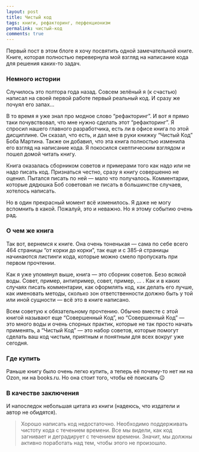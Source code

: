 ```yaml
---
layout: post
title: Чистый код
tags: книги, рефакторинг, перфекционизм
permalink: чистый-код
comments: true
---
```


Первый пост в этом блоге я хочу посвятить одной замечательной книге.
Книге, которая полностью перевернула мой взгляд на написание кода для решения каких-то задач.

### Немного истории
Случилось это полтора года назад.
Совсем зелёный я (к счастью) написал на своей первой работе первый реальный код.
И сразу же почуял его запах…

В то время я уже знал про модное слово “рефакторинг”.
И вот я прямо таки почувствовал, что мне нужно сделать этот “рефакторинг”.
Я спросил нашего главного разработчика, есть ли в офисе книга по этой дисциплине.
Он сказал, что есть, и дал мне в руки книжку “Чистый Код” Боба Мартина.
Также он добавил, что эта книга полностью изменила его взгляд на написание кода.
Я покосился скептическим взглядом и пошел домой читать книгу.

Книга оказалась сборником советов и примерами того как надо или не надо писать код.
Признаться честно, сразу я книгу совершенно не оценил.
Пытался писать по ней — мало что получалось.
Комментарии, которые дядюшка Боб советовал не писать в большинстве случаев, хотелось написать.

Но в один прекрасный момент всё изменилось.
Я даже не могу вспомнить в какой.
Пожалуй, это и неважно.
Но я этому событию очень рад.

### О чем же книга
Так вот, вернемся к книге.
Она очень тоненькая — сама по себе всего 464 страницы “от корки до корки”,
так еще и с 385-й страницы начинаются листинги кода, которые можно смело пропускать при первом прочтении.

Как я уже упомянул выше, книга — это сборник советов.
Безо всякой воды.
Совет, пример, антипример, совет, пример, … .
Как и в каких случаях писать комментарии, как оформлять код, как делать его лучше,
как именовать методы, сколько зон ответственности должно быть у той или иной сущности — всё это в книге написано.

Всем советую к обязательному прочтению.
Обычно вместе с этой книгой называют еще “Совершенный Код”, но “Совершенный Код” — это много воды
и очень спорных практик, которые не так просто начать применять, а “Чистый Код” — это набор советов,
которые помогут сделать ваш код чистым, приятным и понятным для всех вокруг уже сегодня.

### Где купить
Раньше книгу было очень легко купить, а теперь её почему-то нет ни на Ozon, ни на books.ru.
Но она стоит того, чтобы её поискать :wink:

### В качестве заключения
И напоследок небольшая цитата из книги (надеюсь, что издатели и автор не обидятся).

> Хорошо написать код недостаточно.
> Необходимо поддерживать чистоту кода с течением времени.
> Все мы видели, как код загнивает и деградирует с течением времени.
> Значит, мы должны активно поработать над тем, чтобы этого не произошло.